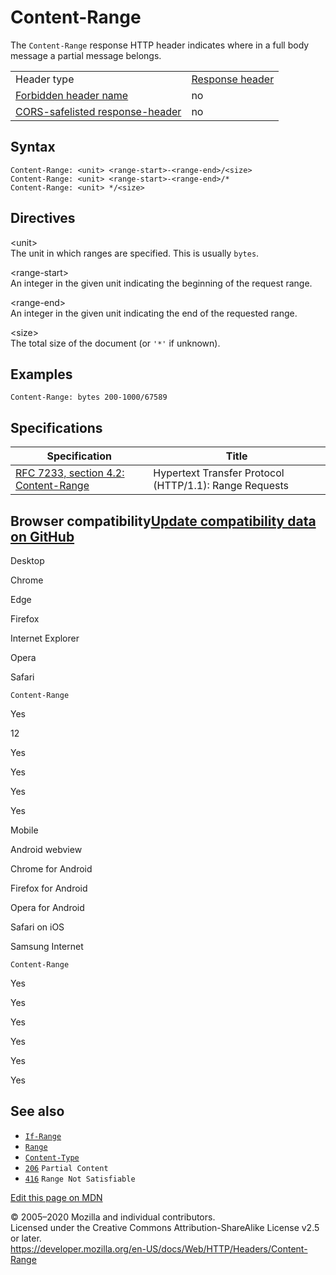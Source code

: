 Content-Range
=============

The `Content-Range` response HTTP header indicates where in a full body message a partial message belongs.

<table><tbody><tr class="odd"><td>Header type</td><td><a href="https://developer.mozilla.org/en-US/docs/Glossary/Response_header">Response header</a></td></tr><tr class="even"><td><a href="https://developer.mozilla.org/en-US/docs/Glossary/Forbidden_header_name">Forbidden header name</a></td><td>no</td></tr><tr class="odd"><td><a href="https://developer.mozilla.org/en-US/docs/Glossary/Simple_response_header">CORS-safelisted response-header</a></td><td>no</td></tr></tbody></table>

Syntax
------

    Content-Range: <unit> <range-start>-<range-end>/<size>
    Content-Range: <unit> <range-start>-<range-end>/*
    Content-Range: <unit> */<size>

Directives
----------

&lt;unit&gt;  
The unit in which ranges are specified. This is usually `bytes`.

<!-- -->

&lt;range-start&gt;  
An integer in the given unit indicating the beginning of the request range.

&lt;range-end&gt;  
An integer in the given unit indicating the end of the requested range.

&lt;size&gt;  
The total size of the document (or `'*'` if unknown).

Examples
--------

    Content-Range: bytes 200-1000/67589 

Specifications
--------------

<table><thead><tr class="header"><th>Specification</th><th>Title</th></tr></thead><tbody><tr class="odd"><td><a href="https://tools.ietf.org/html/rfc7233#section-4.2">RFC 7233, section 4.2: Content-Range</a></td><td>Hypertext Transfer Protocol (HTTP/1.1): Range Requests</td></tr></tbody></table>

Browser compatibility<a href="https://github.com/mdn/browser-compat-data" class="bc-github-link">Update compatibility data on GitHub</a>
----------------------------------------------------------------------------------------------------------------------------------------

Desktop

<span class="bc-head-txt-label bc-head-icon-chrome">Chrome</span>

<span class="bc-head-txt-label bc-head-icon-edge">Edge</span>

<span class="bc-head-txt-label bc-head-icon-firefox">Firefox</span>

<span class="bc-head-txt-label bc-head-icon-ie">Internet Explorer</span>

<span class="bc-head-txt-label bc-head-icon-opera">Opera</span>

<span class="bc-head-txt-label bc-head-icon-safari">Safari</span>

`Content-Range`

Yes

12

Yes

Yes

Yes

Yes

Mobile

<span class="bc-head-txt-label bc-head-icon-webview_android">Android webview</span>

<span class="bc-head-txt-label bc-head-icon-chrome_android">Chrome for Android</span>

<span class="bc-head-txt-label bc-head-icon-firefox_android">Firefox for Android</span>

<span class="bc-head-txt-label bc-head-icon-opera_android">Opera for Android</span>

<span class="bc-head-txt-label bc-head-icon-safari_ios">Safari on iOS</span>

<span class="bc-head-txt-label bc-head-icon-samsunginternet_android">Samsung Internet</span>

`Content-Range`

Yes

Yes

Yes

Yes

Yes

Yes

See also
--------

-   [`If-Range`](if-range)
-   [`Range`](range)
-   [`Content-Type`](content-type)
-   [`206`](../status/206) `Partial Content`
-   [`416`](../status/416) `Range Not Satisfiable`

<a href="https://developer.mozilla.org/en-US/docs/Web/HTTP/Headers/Content-Range$edit" class="_attribution-link">Edit this page on MDN</a>

© 2005–2020 Mozilla and individual contributors.  
Licensed under the Creative Commons Attribution-ShareAlike License v2.5 or later.  
<a href="https://developer.mozilla.org/en-US/docs/Web/HTTP/Headers/Content-Range" class="_attribution-link">https://developer.mozilla.org/en-US/docs/Web/HTTP/Headers/Content-Range</a>
